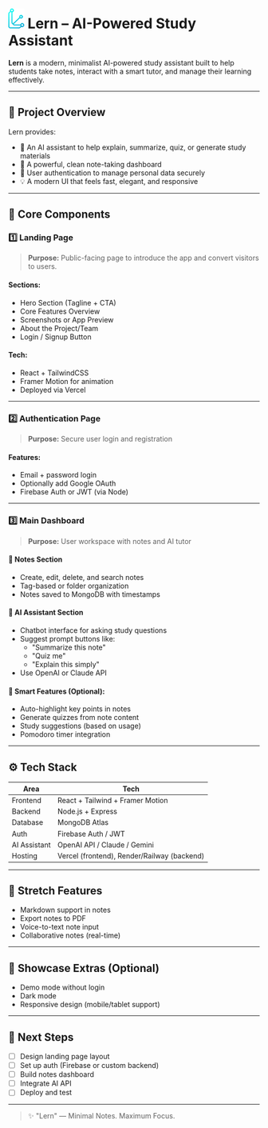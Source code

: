 # <img src="./public/logo.png" alt="Lern Logo" height="40" /> Lern – AI-Powered Study Assistant

**Lern** is a modern, minimalist AI-powered study assistant built to help students take notes, interact with a smart tutor, and manage their learning effectively.

---

## 🚀 Project Overview

Lern provides:

- 🧠 An AI assistant to help explain, summarize, quiz, or generate study materials
- 📝 A powerful, clean note-taking dashboard
- 🔐 User authentication to manage personal data securely
- 💡 A modern UI that feels fast, elegant, and responsive

---

## 🧩 Core Components

### 1️⃣ Landing Page

> **Purpose:** Public-facing page to introduce the app and convert visitors to users.

#### Sections:

- Hero Section (Tagline + CTA)
- Core Features Overview
- Screenshots or App Preview
- About the Project/Team
- Login / Signup Button

#### Tech:

- React + TailwindCSS
- Framer Motion for animation
- Deployed via Vercel

---

### 2️⃣ Authentication Page

> **Purpose:** Secure user login and registration

#### Features:

- Email + password login
- Optionally add Google OAuth
- Firebase Auth or JWT (via Node)

---

### 3️⃣ Main Dashboard

> **Purpose:** User workspace with notes and AI tutor

#### 📒 Notes Section

- Create, edit, delete, and search notes
- Tag-based or folder organization
- Notes saved to MongoDB with timestamps

#### 🤖 AI Assistant Section

- Chatbot interface for asking study questions
- Suggest prompt buttons like:
  - "Summarize this note"
  - "Quiz me"
  - "Explain this simply"
- Use OpenAI or Claude API

#### 🧠 Smart Features (Optional):

- Auto-highlight key points in notes
- Generate quizzes from note content
- Study suggestions (based on usage)
- Pomodoro timer integration

---

## ⚙️ Tech Stack

| Area         | Tech                                        |
| ------------ | ------------------------------------------- |
| Frontend     | React + Tailwind + Framer Motion            |
| Backend      | Node.js + Express                           |
| Database     | MongoDB Atlas                               |
| Auth         | Firebase Auth / JWT                         |
| AI Assistant | OpenAI API / Claude / Gemini                |
| Hosting      | Vercel (frontend), Render/Railway (backend) |

---

## 🧪 Stretch Features

- Markdown support in notes
- Export notes to PDF
- Voice-to-text note input
- Collaborative notes (real-time)

---

## 🎁 Showcase Extras (Optional)

- Demo mode without login
- Dark mode
- Responsive design (mobile/tablet support)

---

## 📌 Next Steps

- [ ] Design landing page layout
- [ ] Set up auth (Firebase or custom backend)
- [ ] Build notes dashboard
- [ ] Integrate AI API
- [ ] Deploy and test

---

> ✨ "Lern" — Minimal Notes. Maximum Focus.
